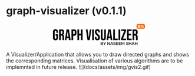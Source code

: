 # graph-visualizer (v0.1.1)
<p align="center">
  <img width="250" src="assets/img/logo.svg" alt="Graph Visualizer"/>
</p>
A Visualizer/Application that allows you to draw directed graphs and shows the corresponding matrices. Visualisation of various algorithms are to be implemnted in future release.
![](docs/assets/img/gvis2.gif)